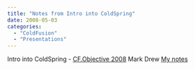 ```yaml
---
title: "Notes from Intro into ColdSpring"
date: 2008-05-03
categories: 
  - "ColdFusion"
  - "Presentations"
---
```


Intro into ColdSpring - [CF.Objective 2008](http://cfobjective.com) Mark Drew [My notes](http://docs.google.com/Doc?id=dc2sb454_39ffh5ktc9)
